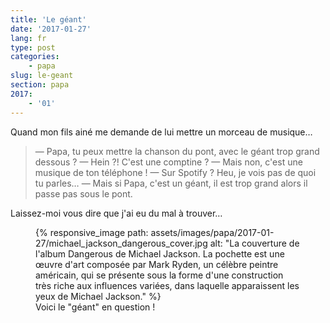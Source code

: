 ```yaml
---
title: 'Le géant'
date: '2017-01-27'
lang: fr
type: post
categories:
    - papa
slug: le-geant
section: papa
2017:
    - '01'
---
```


Quand mon fils ainé me demande de lui mettre un morceau de musique…

<!-- more -->

> — Papa, tu peux mettre la chanson du pont, avec le géant trop grand dessous ?
> — Hein ?! C'est une comptine ?
> — Mais non, c'est une musique de ton téléphone !
> — Sur Spotify ? Heu, je vois pas de quoi tu parles…
> — Mais si Papa, c'est un géant, il est trop grand alors il passe pas sous le pont.

Laissez-moi vous dire que j'ai eu du mal à trouver…

<figure>
      {% responsive_image path: assets/images/papa/2017-01-27/michael_jackson_dangerous_cover.jpg alt: "La couverture de l'album Dangerous de Michael Jackson. La pochette est une œuvre d'art composée par Mark Ryden, un célèbre peintre américain, qui se présente sous la forme d'une construction très riche aux influences variées, dans laquelle apparaissent les yeux de Michael Jackson." %}
  <figcaption>Voici le "géant" en question !</figcaption>
</figure>

